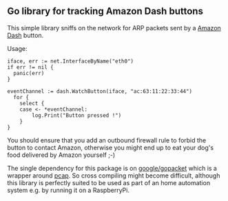## Go library for tracking Amazon Dash buttons

This simple library sniffs on the network for ARP packets sent by a [Amazon Dash](https://www.amazon.com/dp/B01LBT75HE) button.

Usage:

```
iface, err := net.InterfaceByName("eth0")
if err != nil {
  panic(err)
}

eventChannel := dash.WatchButton(iface, "ac:63:11:22:33:44")
  for {
	select {
	case <- *eventChannel:
		log.Print("Button pressed !")
	}
}
```

You should ensure that you add an outbound firewall rule to forbid the button to contact Amazon, otherwise you might end up to eat your dog's food delivered by Amazon yourself ;-)

The single dependency for this package is on [google/gopacket](https://godoc.org/github.com/google/gopacket) which is a wrapper around [pcap](https://en.wikipedia.org/wiki/Pcap). So cross compiling might become difficult, although this library is perfectly suited to be used as part of an home automation system e.g. by running it on a RaspberryPi.
